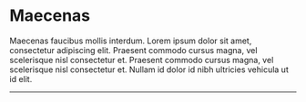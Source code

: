# Maecenas
Maecenas faucibus mollis interdum. Lorem ipsum dolor sit amet, consectetur adipiscing elit. Praesent commodo cursus magna, vel scelerisque nisl consectetur et. Praesent commodo cursus magna, vel scelerisque nisl consectetur et. Nullam id dolor id nibh ultricies vehicula ut id elit.

---